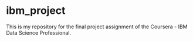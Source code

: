 # ibm_project
This is my repository for the final project assignment of the Coursera - IBM Data Science Professional.
